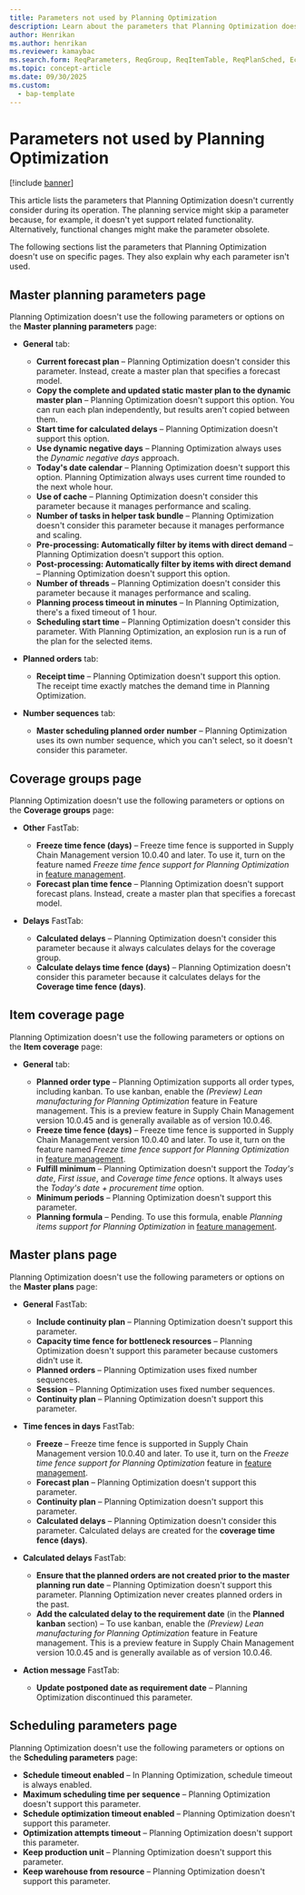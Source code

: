 ```yaml
---
title: Parameters not used by Planning Optimization
description: Learn about the parameters that Planning Optimization doesn't currently consider during its operation with an outline on the master planning parameters page.
author: Henrikan
ms.author: henrikan
ms.reviewer: kamaybac
ms.search.form: ReqParameters, ReqGroup, ReqItemTable, ReqPlanSched, EcoResProductDetailsExtended, InventItemOrderSetup, WorkCalendarTable, PdsDispositionMaster
ms.topic: concept-article
ms.date: 09/30/2025
ms.custom:
  - bap-template
---
```


# Parameters not used by Planning Optimization

[!include [banner](../../includes/banner.md)]

This article lists the parameters that Planning Optimization doesn't currently consider during its operation. The planning service might skip a parameter because, for example, it doesn't yet support related functionality. Alternatively, functional changes might make the parameter obsolete.

The following sections list the parameters that Planning Optimization doesn't use on specific pages. They also explain why each parameter isn't used.

## Master planning parameters page

Planning Optimization doesn't use the following parameters or options on the **Master planning parameters** page:

- **General** tab:

    - **Current forecast plan** – Planning Optimization doesn't consider this parameter. Instead, create a master plan that specifies a forecast model.
    - **Copy the complete and updated static master plan to the dynamic master plan** – Planning Optimization doesn't support this option. You can run each plan independently, but results aren't copied between them.
    - **Start time for calculated delays** – Planning Optimization doesn't support this option.
    - **Use dynamic negative days** – Planning Optimization always uses the *Dynamic negative days* approach.
    - **Today's date calendar** – Planning Optimization doesn't support this option. Planning Optimization always uses current time rounded to the next whole hour.
    - **Use of cache** – Planning Optimization doesn't consider this parameter because it manages performance and scaling.  
    - **Number of tasks in helper task bundle** – Planning Optimization doesn't consider this parameter because it manages performance and scaling.
    - **Pre-processing: Automatically filter by items with direct demand** – Planning Optimization doesn't support this option.  
    - **Post-processing: Automatically filter by items with direct demand** – Planning Optimization doesn't support this option.
    - **Number of threads** – Planning Optimization doesn't consider this parameter because it manages performance and scaling.
    - **Planning process timeout in minutes** – In Planning Optimization, there's a fixed timeout of 1 hour.
    - **Scheduling start time** – Planning Optimization doesn't consider this parameter. With Planning Optimization, an explosion run is a run of the plan for the selected items.

- **Planned orders** tab:

    - **Receipt time** – Planning Optimization doesn't support this option. The receipt time exactly matches the demand time in Planning Optimization.

- **Number sequences** tab:

    - **Master scheduling planned order number** – Planning Optimization uses its own number sequence, which you can't select, so it doesn't consider this parameter.

## Coverage groups page

Planning Optimization doesn't use the following parameters or options on the **Coverage groups** page:

- **Other** FastTab:

    - **Freeze time fence (days)** – Freeze time fence is supported in Supply Chain Management version 10.0.40 and later. To use it, turn on the feature named *Freeze time fence support for Planning Optimization* in [feature management](../../../fin-ops-core/fin-ops/get-started/feature-management/feature-management-overview.md).
    - **Forecast plan time fence** – Planning Optimization doesn't support forecast plans. Instead, create a master plan that specifies a forecast model.

- **Delays** FastTab:

    - **Calculated delays** – Planning Optimization doesn't consider this parameter because it always calculates delays for the coverage group.
    - **Calculate delays time fence (days)** – Planning Optimization doesn't consider this parameter because it calculates delays for the **Coverage time fence (days)**.

## Item coverage page

Planning Optimization doesn't use the following parameters or options on the **Item coverage** page:

- **General** tab:

    - **Planned order type** – Planning Optimization supports all order types, including kanban. To use kanban, enable the *(Preview) Lean manufacturing for Planning Optimization* feature in Feature management. This is a preview feature in Supply Chain Management version 10.0.45 and is generally available as of version 10.0.46.
    - **Freeze time fence (days)** – Freeze time fence is supported in Supply Chain Management version 10.0.40 and later. To use it, turn on the feature named *Freeze time fence support for Planning Optimization* in [feature management](../../../fin-ops-core/fin-ops/get-started/feature-management/feature-management-overview.md).
    - **Fulfill minimum** – Planning Optimization doesn't support the *Today's date*, *First issue*, and *Coverage time fence* options. It always uses the *Today's date + procurement time* option.
    - **Minimum periods** – Planning Optimization doesn't support this parameter.
    - **Planning formula** – Pending. To use this formula, enable *Planning items support for Planning Optimization* in [feature management](../../../fin-ops-core/fin-ops/get-started/feature-management/feature-management-overview.md).

## Master plans page

Planning Optimization doesn't use the following parameters or options on the **Master plans** page:

- **General** FastTab:

    - **Include continuity plan** – Planning Optimization doesn't support this parameter.
    - **Capacity time fence for bottleneck resources** – Planning Optimization doesn't support this parameter because customers didn't use it.
    - **Planned orders** – Planning Optimization uses fixed number sequences.
    - **Session** – Planning Optimization uses fixed number sequences.
    - **Continuity plan** – Planning Optimization doesn't support this parameter.

- **Time fences in days** FastTab:

    - **Freeze** – Freeze time fence is supported in Supply Chain Management version 10.0.40 and later. To use it, turn on the *Freeze time fence support for Planning Optimization* feature in [feature management](../../../fin-ops-core/fin-ops/get-started/feature-management/feature-management-overview.md).
    - **Forecast plan** – Planning Optimization doesn't support this parameter.
    - **Continuity plan** – Planning Optimization doesn't support this parameter.
    - **Calculated delays** – Planning Optimization doesn't consider this parameter. Calculated delays are created for the **coverage time fence (days)**.

- **Calculated delays** FastTab:

    - **Ensure that the planned orders are not created prior to the master planning run date** – Planning Optimization doesn't support this parameter. Planning Optimization never creates planned orders in the past.
    - **Add the calculated delay to the requirement date** (in the **Planned kanban** section) – To use kanban, enable the *(Preview) Lean manufacturing for Planning Optimization* feature in Feature management. This is a preview feature in Supply Chain Management version 10.0.45 and is generally available as of version 10.0.46.

- **Action message** FastTab:

    - **Update postponed date as requirement date** – Planning Optimization discontinued this parameter.

## Scheduling parameters page

Planning Optimization doesn't use the following parameters or options on the **Scheduling parameters** page:

- **Schedule timeout enabled** – In Planning Optimization, schedule timeout is always enabled.
- **Maximum scheduling time per sequence** – Planning Optimization doesn't support this parameter.
- **Schedule optimization timeout enabled** – Planning Optimization doesn't support this parameter.
- **Optimization attempts timeout** – Planning Optimization doesn't support this parameter.
- **Keep production unit** – Planning Optimization doesn't support this parameter.
- **Keep warehouse from resource** – Planning Optimization doesn't support this parameter.
